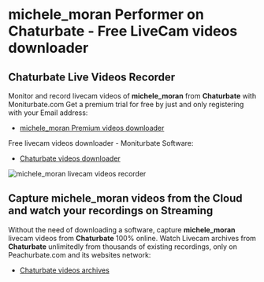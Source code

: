 # michele_moran Performer on Chaturbate - Free LiveCam videos downloader

## Chaturbate Live Videos Recorder

Monitor and record livecam videos of **michele_moran** from **Chaturbate** with Moniturbate.com
Get a premium trial for free by just and only registering with your Email address:
* [michele_moran Premium videos downloader](https://moniturbate.com/request-demo-licence-key.html)

Free livecam videos downloader - Moniturbate Software:
* [Chaturbate videos downloader](https://moniturbate.com/moniturbate-download-software.html)

![michele_moran livecam videos recorder](https://peachurnet.com/templates/moniturbate-software.png)


## Capture michele_moran videos from the Cloud and watch your recordings on Streaming

Without the need of downloading a software, capture **michele_moran** livecam videos from **Chaturbate** 100% online.
Watch Livecam archives from **Chaturbate** unlimitedly from thousands of existing recordings, only on Peachurbate.com and its websites network:
* [Chaturbate videos archives](https://peachurnet.com/)